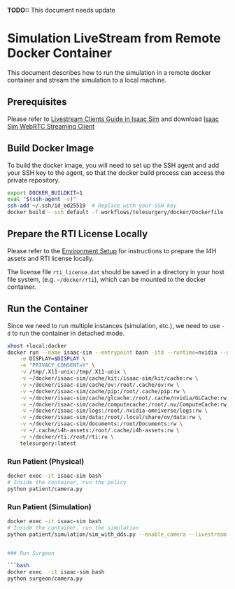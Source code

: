 __TODO::__ This document needs update

# Simulation LiveStream from Remote Docker Container

This document describes how to run the simulation in a remote docker container and stream the simulation to a local machine.

## Prerequisites

Please refer to [Livestream Clients Guide in Isaac Sim](https://docs.isaacsim.omniverse.nvidia.com/latest/installation/manual_livestream_clients.html#isaac-sim-short-webrtc-streaming-client) and download [Isaac Sim WebRTC Streaming Client](https://docs.isaacsim.omniverse.nvidia.com/latest/installation/download.html#isaac-sim-latest-release)

## Build Docker Image

To build the docker image, you will need to set up the SSH agent and add your SSH key to the agent, so that the docker build process can access the private repository.

```bash
export DOCKER_BUILDKIT=1
eval "$(ssh-agent -s)"
ssh-add ~/.ssh/id_ed25519  # Replace with your SSH key
docker build --ssh default -f workflows/telesurgery/docker/Dockerfile -t telesurgery:latest .
```

## Prepare the RTI License Locally

Please refer to the [Environment Setup](../README.md#environment-setup) for instructions to prepare the I4H assets and RTI license locally.

The license file `rti_license.dat` should be saved in a directory in your host file system, (e.g. `~/docker/rti`), which can be mounted to the docker container.

## Run the Container

Since we need to run multiple instances (simulation, etc.), we need to use `-d` to run the container in detached mode.

```bash
xhost +local:docker
docker run --name isaac-sim --entrypoint bash -itd --runtime=nvidia --gpus all -e "ACCEPT_EULA=Y" --rm --network=host \
    -e DISPLAY=$DISPLAY \
    -e "PRIVACY_CONSENT=Y" \
    -v /tmp/.X11-unix:/tmp/.X11-unix \
    -v ~/docker/isaac-sim/cache/kit:/isaac-sim/kit/cache:rw \
    -v ~/docker/isaac-sim/cache/ov:/root/.cache/ov:rw \
    -v ~/docker/isaac-sim/cache/pip:/root/.cache/pip:rw \
    -v ~/docker/isaac-sim/cache/glcache:/root/.cache/nvidia/GLCache:rw \
    -v ~/docker/isaac-sim/cache/computecache:/root/.nv/ComputeCache:rw \
    -v ~/docker/isaac-sim/logs:/root/.nvidia-omniverse/logs:rw \
    -v ~/docker/isaac-sim/data:/root/.local/share/ov/data:rw \
    -v ~/docker/isaac-sim/documents:/root/Documents:rw \
    -v ~/.cache/i4h-assets:/root/.cache/i4h-assets:rw \
    -v ~/docker/rti:/root/rti:ro \
    telesurgery:latest
```

### Run Patient (Physical)

```bash
docker exec -it isaac-sim bash
# Inside the container, run the policy
python patient/camera.py
```

### Run Patient (Simulation)

```bash
docker exec -it isaac-sim bash
# Inside the container, run the simulation
python patient/simulation/sim_with_dds.py --enable_camera --livestream 2


### Run Surgeon

```bash
docker exec  -it isaac-sim bash
python surgeon/camera.py
```
